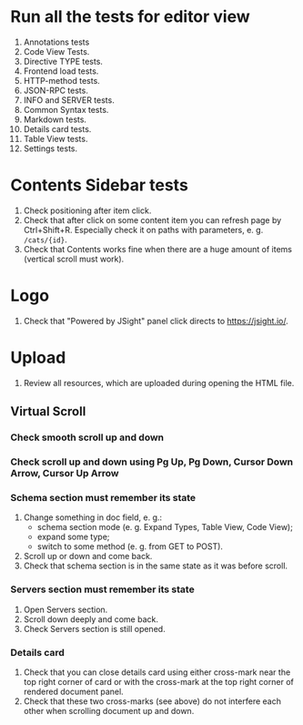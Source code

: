 # Run all the tests for editor view

1. Annotations tests
2. Code View Tests.
3. Directive TYPE tests.
4. Frontend load tests.
5. HTTP-method tests.
6. JSON-RPC tests.
7. INFO and SERVER tests.
8. Common Syntax tests.
9. Markdown tests.
10. Details card tests.
11. Table View tests.
12. Settings tests.

# Contents Sidebar tests

1. Check positioning after item click.
2. Check that after click on some content item you can refresh page by Ctrl+Shift+R. Especially
   check it on paths with parameters, e. g. `/cats/{id}`.
3. Check that Contents works fine when there are a huge amount of items (vertical scroll must work).

# Logo

1. Check that "Powered by JSight" panel click directs to https://jsight.io/.

# Upload

1. Review all resources, which are uploaded during opening the HTML file.

## Virtual Scroll

### Check smooth scroll up and down

### Check scroll up and down using Pg Up, Pg Down, Cursor Down Arrow, Cursor Up Arrow

### Schema section must remember its state

1. Change something in doc field, e. g.:
   - schema section mode (e. g. Expand Types, Table View, Code View);
   - expand some type;
   - switch to some method (e. g. from GET to POST).
2. Scroll up or down and come back.
3. Check that schema section is in the same state as it was before scroll.

### Servers section must remember its state

1. Open Servers section.
2. Scroll down deeply and come back.
3. Check Servers section is still opened.

### Details card

1. Check that you can close details card using either cross-mark near the top right corner of card
   or with the cross-mark at the top right corner of rendered document panel.
2. Check that these two cross-marks (see above) do not interfere each other when scrolling document
   up and down.